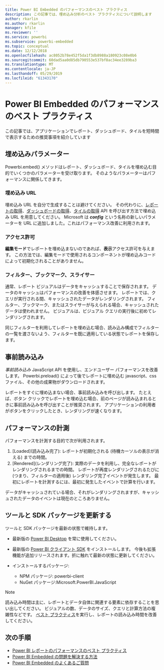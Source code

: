 ```yaml
---
title: Power BI Embedded のパフォーマンスのベスト プラクティス
description: この記事では、埋め込み分析のベスト プラクティスについて説明します
author: rkarlin
ms.author: rkarlin
manager: kfile
ms.reviewer: ''
ms.service: powerbi
ms.subservice: powerbi-embedded
ms.topic: conceptual
ms.date: 12/12/2018
ms.openlocfilehash: ac8052b78e452f5da1f3db8988a180923c08e0b6
ms.sourcegitcommit: 60dad5aa0d85db790553e537bf8ac34ee3289ba3
ms.translationtype: MT
ms.contentlocale: ja-JP
ms.lasthandoff: 05/29/2019
ms.locfileid: "61343170"
---
```

# <a name="power-bi-embedded-performance-best-practices"></a>Power BI Embedded のパフォーマンスのベスト プラクティス

この記事では、アプリケーションでレポート、ダッシュボード、タイルを短時間で表示するための推奨事項を紹介しています

## <a name="embed-parameters"></a>埋め込みパラメーター

Powerbi.embed() メソッドはレポート、ダッシュボード、タイルを埋め込む目的でいくつかのパラメーターを受け取ります。 そのようなパラメーターはパフォーマンスに関係してきます。

### <a name="embed-url"></a>埋め込み URL

埋め込み URL を自分で生成することは避けてください。 その代わりに、[レポートの取得](/rest/api/power-bi/reports/getreportsingroup)、[ダッシュボードの取得](/rest/api/power-bi/dashboards/getdashboardsingroup)、[タイルの取得](/rest/api/power-bi/dashboards/gettilesingroup) API を呼び出す方法で埋め込み URL を用意してください。 Microsoft は **_config_** という名称の新しいパラメーターを URL に追加しました。これはパフォーマンス改善に利用されます。

### <a name="permissions"></a>アクセス許可

**編集モード**でレポートを埋め込まないのであれば、**表示**アクセス許可を与えます。 この方法では、編集モードで使用されるコンポーネントが埋め込みコードによって初期化されることがありません。

### <a name="filters-bookmarks-and-slicers"></a>フィルター、ブックマーク、スライサー

通常、レポート ビジュアルはデータをキャッシュすることで保存されます。 データのキャッシュはパフォーマンスの改善を体感させます。 レポートでは、クエリが実行される間、キャッシュされたデータがレンダリングされます。 フィルター、ブックマーク、またはスライサーが与えられる場合、キャッシュされたデータは使われません。 ビジュアルは、ビジュアル クエリの実行後に初めてレンダリングされます。

同じフィルターを利用してレポートを埋め込む場合、読み込み構成でフィルターの一覧を渡さないよう、フィルターを既に適用している状態でレポートを保存します。

## <a name="preload"></a>事前読み込み

*事前読み込み* JavaScript API を使用し、エンドユーザー パフォーマンスを改善します。
Powerbi.preload() によって後でレポートに埋め込む javascript、css ファイル、その他の成果物がダウンロードされます。

レポートをすぐに埋め込まない場合、事前読み込みを呼び出します。 たとえば、ボタン クリックでレポートを埋め込む場合、前のページが読み込まれるときに事前読み込みを呼び出すことが推奨されます。 アプリケーションの利用者がボタンをクリックしたとき、レンダリングが速くなります。

## <a name="measure-performance"></a>パフォーマンスの計測

パフォーマンスを計測する目的で次が利用されます。

1. [Loaded]\(読み込み完了\): レポートが初期化される (待機カーソルの表示が消える) までの時間。
2. [Rendered]\(レンダリング完了\): 実際のデータを利用し、完全なレポートがレンダリングされるまでの時間。 レポートが再度レンダリングされるたびに (つまり、フィルターの適用後) レンダリング完了イベントが発生します。 最初にレポートを計測するには、最初に発生したイベントで計算を行います。

データがキャッシュされている場合、それがレンダリングされますが、キャッシュされたデータのイベントは現在のところありません。

## <a name="update-tools-and-sdk-packages"></a>ツールと SDK パッケージを更新する

ツールと SDK パッケージを最新の状態で維持します。

* 最新版の [Power BI Desktop](https://powerbi.microsoft.com/desktop/) を常に使用してください。

* 最新版の [Power BI クライアント SDK](https://github.com/Microsoft/PowerBI-JavaScript) をインストールします。 今後も拡張機能が追加リリースされます。折に触れて最新の状態に更新してください。

* インストールするパッケージ:
    * NPM パッケージ: powerbi-client
    * NuGet パッケージ:Microsoft.PowerBI.JavaScript

> [!Note]
> 読み込み時間は主に、レポートとデータ自体に関連する要素に依存することを思い出してください。 ビジュアルの数、データのサイズ、クエリと計算方法の複雑性などです。 [ベスト プラクティス](../power-bi-reports-performance.md)を実行し、レポートの読み込み時間を改善してください。

## <a name="next-steps"></a>次の手順

* [Power BI レポートのパフォーマンスのベスト プラクティス](../power-bi-reports-performance.md)
* [Power BI Embedded の問題を解決する方法](embedded-troubleshoot.md)
* [Power BI Embedded のよくあるご質問](embedded-faq.md)
